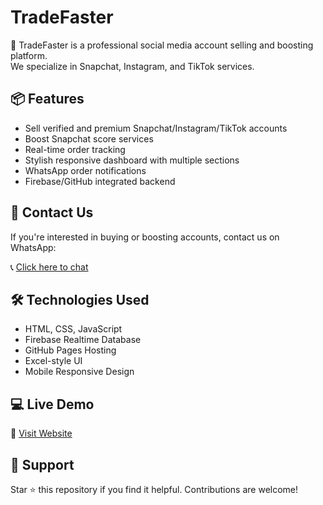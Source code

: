 # TradeFaster

🚀 TradeFaster is a professional social media account selling and boosting platform.  
We specialize in Snapchat, Instagram, and TikTok services.

## 📦 Features

- Sell verified and premium Snapchat/Instagram/TikTok accounts
- Boost Snapchat score services
- Real-time order tracking
- Stylish responsive dashboard with multiple sections
- WhatsApp order notifications
- Firebase/GitHub integrated backend

## 📲 Contact Us

If you're interested in buying or boosting accounts, contact us on WhatsApp:

📞 [Click here to chat](https://wa.me/)

## 🛠️ Technologies Used

- HTML, CSS, JavaScript
- Firebase Realtime Database
- GitHub Pages Hosting
- Excel-style UI
- Mobile Responsive Design

## 💻 Live Demo

🔗 [Visit Website](https://tradefaster.vercel.app)


## 🙏 Support

Star ⭐ this repository if you find it helpful. Contributions are welcome!


